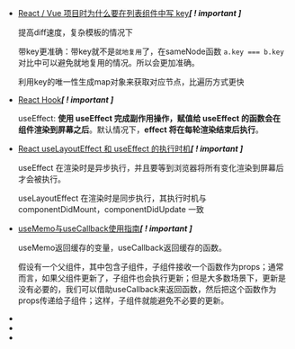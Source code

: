 - [React / Vue 项目时为什么要在列表组件中写 key](https://github.com/Advanced-Frontend/Daily-Interview-Question/issues/1)***[ ! important ]***

  提高diff速度，复杂模板的情况下

  带key更准确：带key就不是`就地复用`了，在sameNode函数 `a.key === b.key`对比中可以避免就地复用的情况。所以会更加准确。

  利用key的唯一性生成map对象来获取对应节点，比遍历方式更快

- [React Hook](https://segmentfault.com/a/1190000019223106)***[ ! important ]***

  useEffect: **使用 useEffect 完成副作用操作，赋值给 useEffect 的函数会在组件渲染到屏幕之后**。默认情况下，**effect 将在每轮渲染结束后执行**。

- [React useLayoutEffect 和 useEffect 的执行时机](https://www.cnblogs.com/iheyunfei/p/13065047.html)***[ ! important ]***

  useEffect 在渲染时是异步执行，并且要等到浏览器将所有变化渲染到屏幕后才会被执行。

  useLayoutEffect 在渲染时是同步执行，其执行时机与 componentDidMount，componentDidUpdate 一致

- [useMemo与useCallback使用指南](https://blog.csdn.net/sinat_17775997/article/details/94453167)***[ ! important ]***

  useMemo返回缓存的变量，useCallback返回缓存的函数。

  假设有一个父组件，其中包含子组件，子组件接收一个函数作为props；通常而言，如果父组件更新了，子组件也会执行更新；但是大多数场景下，更新是没有必要的，我们可以借助useCallback来返回函数，然后把这个函数作为props传递给子组件；这样，子组件就能避免不必要的更新。

- 

- 

- 

